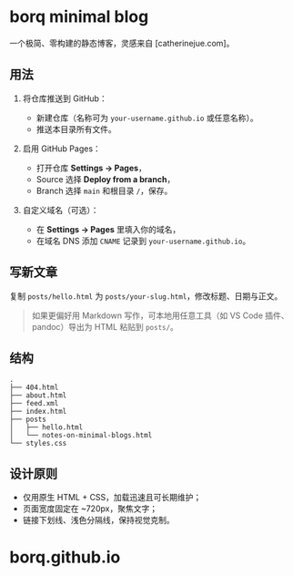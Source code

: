 # borq minimal blog

一个极简、零构建的静态博客，灵感来自 [catherinejue.com]。

## 用法

1. 将仓库推送到 GitHub：
   - 新建仓库（名称可为 `your-username.github.io` 或任意名称）。
   - 推送本目录所有文件。

2. 启用 GitHub Pages：
   - 打开仓库 **Settings → Pages**，
   - Source 选择 **Deploy from a branch**，
   - Branch 选择 `main` 和根目录 `/`，保存。

3. 自定义域名（可选）：
   - 在 **Settings → Pages** 里填入你的域名，
   - 在域名 DNS 添加 `CNAME` 记录到 `your-username.github.io`。

## 写新文章

复制 `posts/hello.html` 为 `posts/your-slug.html`，修改标题、日期与正文。

> 如果更偏好用 Markdown 写作，可本地用任意工具（如 VS Code 插件、pandoc）导出为 HTML 粘贴到 `posts/`。

## 结构
```
.
├── 404.html
├── about.html
├── feed.xml
├── index.html
├── posts
│   ├── hello.html
│   └── notes-on-minimal-blogs.html
└── styles.css
```

## 设计原则

- 仅用原生 HTML + CSS，加载迅速且可长期维护；
- 页面宽度固定在 ~720px，聚焦文字；
- 链接下划线、浅色分隔线，保持视觉克制。


# borq.github.io